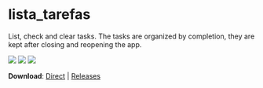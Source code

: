 # lista_tarefas

List, check and clear tasks. The tasks are organized by completion, they are kept after closing and reopening the app.

<p>
    <img src="https://user-images.githubusercontent.com/44736064/67449532-d837c300-f5f0-11e9-9998-302e3fed1ace.gif">
    <img src="https://user-images.githubusercontent.com/44736064/67449533-d8d05980-f5f0-11e9-97e9-bab83957f687.gif">
    <img src="https://user-images.githubusercontent.com/44736064/67449534-d8d05980-f5f0-11e9-8af8-8579d7c45779.gif">
</p>

**Download**: [Direct](https://github.com/g-otn/flutter-16-apps-course/releases/download/section-15/lista_tarefas.apk) | [Releases](https://github.com/g-otn/flutter-16-apps-course/releases/tag/section-15)